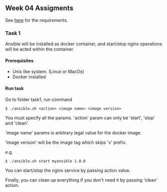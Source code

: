 ## Week 04 Assigments

See [here](https://u.geekbang.org/lesson/8?article=201458) for the requirements.

### Task 1

Ansible will be installed as docker container, and start/stop nginx operations will be acted within the container.

#### Prerequisites

- Unix like system. (Linux or MacOs)
- Docker installed

#### Run task

Go to folder task1, run command
```
$ ./ansible.sh <action> <image name> <image version>
``` 
You must specify all the params.
'action' param can only be 'start', 'stop' and 'clean'.

'image name' params is arbitrary legal value for the docker image.

'image version' will be the image tag which skips 'v' prefix.

e.g.
```
$ ./ansible.sh start myansible 1.0.0
```
You can start/stop the nginx service by passing action value.

Finally, you can clean up everything if you don't need it by passing 'clean' action.


